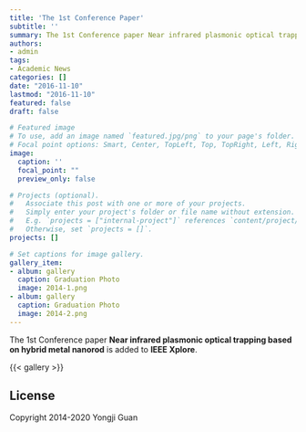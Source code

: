 ```yaml
---
title: 'The 1st Conference Paper'
subtitle: ''
summary: The 1st Conference paper Near infrared plasmonic optical trapping based on hybrid metal nanorod is added to IEEE Xplore.
authors:
- admin
tags:
- Academic News
categories: []
date: "2016-11-10"
lastmod: "2016-11-10"
featured: false
draft: false

# Featured image
# To use, add an image named `featured.jpg/png` to your page's folder.
# Focal point options: Smart, Center, TopLeft, Top, TopRight, Left, Right, BottomLeft, Bottom, BottomRight
image:
  caption: ''
  focal_point: ""
  preview_only: false

# Projects (optional).
#   Associate this post with one or more of your projects.
#   Simply enter your project's folder or file name without extension.
#   E.g. `projects = ["internal-project"]` references `content/project/deep-learning/index.md`.
#   Otherwise, set `projects = []`.
projects: []

# Set captions for image gallery.
gallery_item:
- album: gallery
  caption: Graduation Photo
  image: 2014-1.png
- album: gallery
  caption: Graduation Photo
  image: 2014-2.png
---
```


The 1st Conference paper **Near infrared plasmonic optical trapping based on hybrid metal nanorod** is added to **IEEE Xplore**.

{{< gallery >}}

## License

Copyright 2014-2020 Yongji Guan

